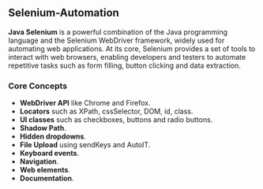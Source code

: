 ## Selenium-Automation

<b>Java Selenium</b> is a powerful combination of the Java programming language and the Selenium WebDriver framework, widely used for automating web applications.
At its core, Selenium provides a set of tools to interact with web browsers, enabling developers and testers to automate repetitive tasks such as form filling, button clicking and data extraction.

### Core Concepts
- <b>WebDriver API</b> like Chrome and Firefox.
- <b>Locators</b> such as XPath, cssSelector, DOM, id, class.
- <b>UI classes</b> such as checkboxes, buttons and radio buttons.
- <b>Shadow Path</b>.
- <b>Hidden dropdowns</b>.
- <b>File Upload</b> using sendKeys and AutoIT.
- <b>Keyboard events</b>.
- <b>Navigation</b>.
- <b>Web elements</b>.
- <b>Documentation</b>.
